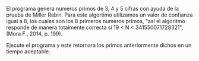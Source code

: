 El programa genera  numeros primos de 3, 4 y 5 cifras con ayuda de la prueba de Miller Rabin. Para este algortimo utilizamos un valor de confianza igual a 8, los cuales son los 8 primeros numeros primos, "así el algoritmo responde de manera totalmente correcta si 19 < N < 341550071728321", (Mora F., 2014, p. 199).

Ejecute el programa y este retornara los primos anteriormente dichos en un tiempo aceptable.
